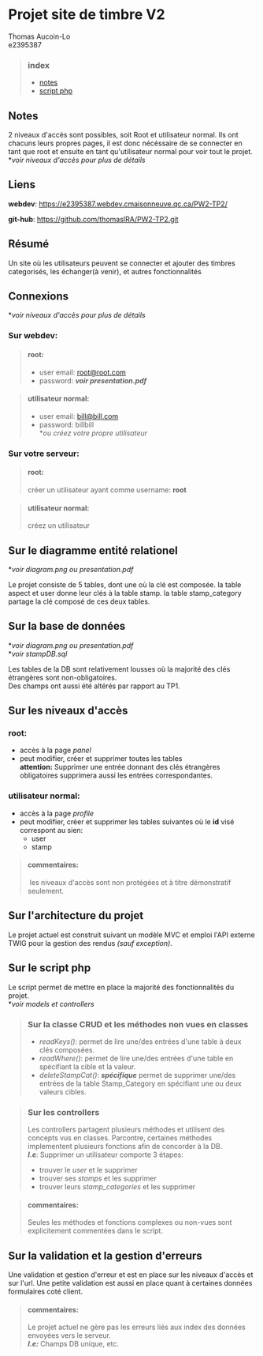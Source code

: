 
# Projet site de timbre V2

Thomas Aucoin-Lo  
e2395387

> ### index
> * [notes](#Notes)
> * [script php](#Sur-le-script-php)


## Notes

2 niveaux d'accès sont possibles, soit Root et utilisateur normal. Ils ont chacuns leurs propres pages, il est donc nécéssaire de se connecter en tant que root et ensuite en tant qu'utilisateur normal pour voir tout le projet.  
**voir niveaux d'accès pour plus de détails*

## Liens  

**webdev**: https://e2395387.webdev.cmaisonneuve.qc.ca/PW2-TP2/  

**git-hub**: https://github.com/thomasIRA/PW2-TP2.git


## Résumé  

Un site où les utilisateurs peuvent se connecter et ajouter des timbres categorisés, les échanger(à venir), et autres fonctionnalités

## Connexions

**voir niveaux d'accès pour plus de détails*  

### Sur webdev:   

> #### root:
> * user email: root@root.com
> * password: ***voir presentation.pdf***

> #### utilisateur normal:
> * user email: bill@bill.com
> * password: billbill  
> **ou créez votre propre utilisateur*  

### Sur votre serveur:

> #### root:
> créer un utilisateur ayant comme username: **root**

> #### utilisateur normal:
> créez un utilisateur

## Sur le diagramme entité relationel

**voir diagram.png ou presentation.pdf* 

Le projet consiste de 5 tables, dont une où la clé est composée.
la table aspect et user donne leur clés à la table stamp.
la table stamp_category partage la clé composé de ces deux tables.

## Sur la base de données   

**voir diagram.png ou presentation.pdf*   
**voir stampDB.sql*

Les tables de la DB sont relativement lousses où la majorité des clés étrangères sont non-obligatoires.   
Des champs ont aussi été altérés par rapport au TP1.

## Sur les niveaux d'accès  

### root:
* accès à la page *panel*  
* peut modifier, créer et supprimer toutes les tables  
**attention:** Supprimer une entrée donnant des clés étrangères obligatoires supprimera aussi les entrées correspondantes.

### utilisateur normal:
* accès à la page *profile*  
* peut modifier, créer et supprimer les tables suivantes où le **id** visé correspont au sien:
    * user
    * stamp

> #### commentaires:
> les niveaux d'accès sont non protégées et à titre démonstratif seulement.


## Sur l'architecture du projet  

Le projet actuel est construit suivant un modèle MVC et emploi l'API externe TWIG pour la gestion des rendus *(sauf exception)*.

## Sur le script php  

Le script permet de mettre en place la majorité des fonctionnalités du projet.   
**voir models et controllers*

> ### Sur la classe CRUD et les méthodes non vues en classes
> * *readKeys()*: permet de lire une/des entrées d'une table à deux clés composées.
>* *readWhere()*: permet de lire une/des entrées d'une table en spécifiant la cible et la valeur.  
>* *deleteStampCat()*: ***spécifique*** permet de supprimer une/des entrées de la table Stamp_Category en spécifiant une ou deux valeurs cibles.

> ### Sur les controllers
> Les controllers partagent plusieurs méthodes et utilisent des concepts vus en classes. Parcontre, certaines méthodes implementent plusieurs fonctions afin de concorder à la DB.  
***I.e***: Supprimer un utilisateur comporte 3 étapes: 
> * trouver le *user* et le supprimer
> * trouver ses *stamps* et les supprimer
> * trouver leurs *stamp_categories* et les supprimer

> #### commentaires:
>Seules les méthodes et fonctions complexes ou non-vues
sont explicitement commentées dans le script.


## Sur la validation et la gestion d'erreurs  

Une validation et gestion d'erreur et est en place sur les niveaux d'accès et sur l'url. Une petite validation est aussi en place quant à certaines données formulaires coté client.

> #### commentaires:
>Le projet actuel ne gère pas les erreurs liés aux index des données envoyées vers le serveur.   
***I.e:*** Champs DB unique, etc.